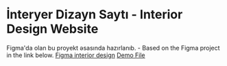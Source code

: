# İnteryer Dizayn Saytı - Interior Design Website
Figma'da olan bu proyekt əsasında hazırlanıb. - Based on the Figma project in the link below.
<a href="https://www.figma.com/file/dcVsgsRaqW43mgZBYGZIjB/Interior-Design-Website-Template-(Community)?node-id=1-5&t=CAcXwSAUPHlTEGMP-0" target="_blank">Figma interior design</a>
<a href="https://interiordesign-website.netlify.app/" target="_blank">Demo File</a> 

